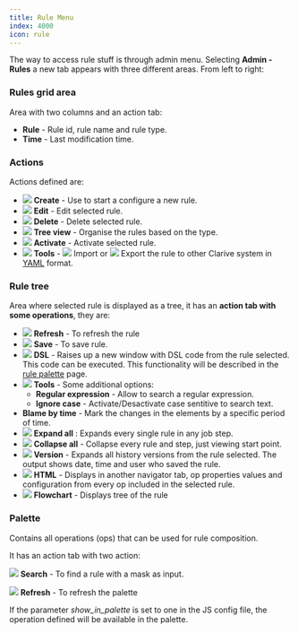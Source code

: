 ```yaml
---
title: Rule Menu
index: 4000
icon: rule
---
```


The way to access rule stuff is through admin menu. Selecting **Admin - Rules** a new tab appears with three different areas. From left to right:

### Rules grid area

Area with two columns and an action tab:

- **Rule** - Rule id, rule name and rule type.
- **Time** - Last modification time.

### Actions

Actions defined are:

- <img src="/static/images/icons/add.svg" /> **Create** - Use to start a configure a new rule.
- <img src="/static/images/icons/edit.svg" /> **Edit** - Edit selected rule.
- <img src="/static/images/icons/delete.svg" /> **Delete** - Delete selected rule.
- <img src="/static/images/icons/catalog-folder.svg" /> **Tree view** - Organise the rules based on the type.
- <img src="/static/images/icons/restart-new.svg" /> **Activate** - Activate selected rule.
- <img src="/static/images/icons/wrench.svg" /> **Tools** - <img src="/static/images/icons/import.svg" /> Import or <img src="/static/images/icons/export.svg" /> Export the rule to other Clarive system in [YAML](concepts/yaml) format.

### Rule tree

Area where selected rule is displayed as a tree, it has an **action tab with some operations**, they are:

- <img src="/static/images/icons/refresh.svg" /> **Refresh** - To refresh the rule
- <img src="/static/images/icons/save.svg" /> **Save** - To save rule.
- <img src="/static/images/icons/edit.svg" /> **DSL** - Raises up a new window with DSL code from the rule selected. This code can be executed. This functionality will be described in the [rule palette](rules/rule-palette) page.
- <img src="/static/images/icons/wrench.svg" /> **Tools** - Some additional options:
   - **Regular expression** - Allow to search a regular expression.
   - **Ignore case** - Activate/Desactivate case sentitive to search text.
- **Blame by time** - Mark the changes in the elements by a specific period of time.
- <img src="/static/images/icons/expandall.svg" /> **Expand all** : Expands every single rule in any job step.
- <img src="/static/images/icons/collapseall.svg" /> **Collapse all** - Collapse every rule and step, just viewing start point.
- <img src="/static/images/icons/slot.svg" /> **Version** - Expands all history versions from the rule selected. The output shows date, time and user who saved the rule.
- <img src="/static/images/icons/html-blue.svg" /> **HTML** - Displays in another navigator tab, op properties values and configuration from every op included in the selected rule.
- <img src="/static/images/icons/workflow.svg" /> **Flowchart** - Displays tree of the rule

### Palette

Contains all operations (ops) that can be used for rule composition.

It has an action tab with two action:

<img src="/static/images/icons/search-small.svg" /> **Search** - To find a rule with a mask as input.

<img src="/static/images/icons/refresh.svg" /> **Refresh** - To refresh the palette

If the parameter *show_in_palette* is set to one in the JS config file, the operation defined will be available in the palette.